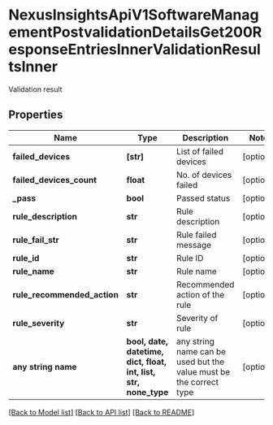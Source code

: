 # NexusInsightsApiV1SoftwareManagementPostvalidationDetailsGet200ResponseEntriesInnerValidationResultsInner

Validation result

## Properties
Name | Type | Description | Notes
------------ | ------------- | ------------- | -------------
**failed_devices** | **[str]** | List of failed devices | [optional] 
**failed_devices_count** | **float** | No. of devices failed | [optional] 
**_pass** | **bool** | Passed status | [optional] 
**rule_description** | **str** | Rule description | [optional] 
**rule_fail_str** | **str** | Rule failed message | [optional] 
**rule_id** | **str** | Rule ID | [optional] 
**rule_name** | **str** | Rule name | [optional] 
**rule_recommended_action** | **str** | Recommended action of the rule | [optional] 
**rule_severity** | **str** | Severity of rule | [optional] 
**any string name** | **bool, date, datetime, dict, float, int, list, str, none_type** | any string name can be used but the value must be the correct type | [optional]

[[Back to Model list]](../README.md#documentation-for-models) [[Back to API list]](../README.md#documentation-for-api-endpoints) [[Back to README]](../README.md)


